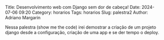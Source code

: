 Title: Desenvolvimento web com Django sem dor de cabeça!
Date: 2024-07-06 09:20
Category: horarios
Tags: horarios
Slug: palestra2
Author: Adriano Margarin



Nessa palestra (show me the code) irei demostrar a criação de um projeto django desde a configuração, criação de uma app e se der tempo o deploy.